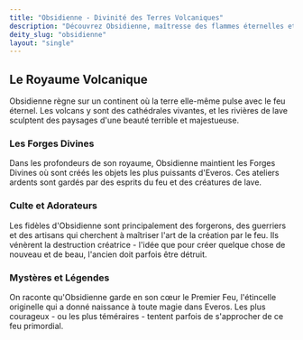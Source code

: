 ```yaml
---
title: "Obsidienne - Divinité des Terres Volcaniques"
description: "Découvrez Obsidienne, maîtresse des flammes éternelles et des terres de lave, souveraine des forges divines."
deity_slug: "obsidienne"
layout: "single"
---
```


## Le Royaume Volcanique

Obsidienne règne sur un continent où la terre elle-même pulse avec le feu éternel. Les volcans y sont des cathédrales vivantes, et les rivières de lave sculptent des paysages d'une beauté terrible et majestueuse.

### Les Forges Divines

Dans les profondeurs de son royaume, Obsidienne maintient les Forges Divines où sont créés les objets les plus puissants d'Everos. Ces ateliers ardents sont gardés par des esprits du feu et des créatures de lave.

### Culte et Adorateurs

Les fidèles d'Obsidienne sont principalement des forgerons, des guerriers et des artisans qui cherchent à maîtriser l'art de la création par le feu. Ils vénèrent la destruction créatrice - l'idée que pour créer quelque chose de nouveau et de beau, l'ancien doit parfois être détruit.

### Mystères et Légendes

On raconte qu'Obsidienne garde en son cœur le Premier Feu, l'étincelle originelle qui a donné naissance à toute magie dans Everos. Les plus courageux - ou les plus téméraires - tentent parfois de s'approcher de ce feu primordial.